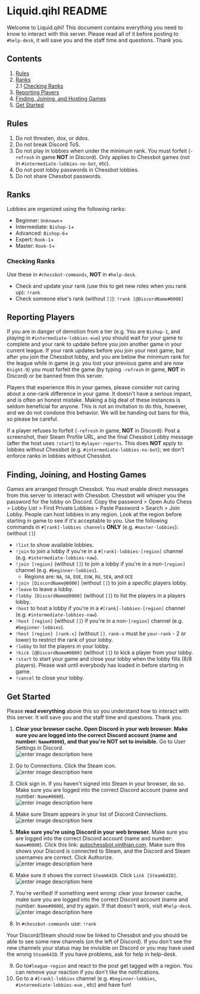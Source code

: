 # Liquid.qihl README

Welcome to Liquid.qihl! This document contains everything you need to know to interact with this server. Please read all of it before posting to `#help-desk`, it will save you and the staff time and questions. Thank you.

## Contents

1. [Rules](#rules)  
2. [Ranks](#ranks)  
	2.1 [Checking Ranks](#checking-ranks)  
4. [Reporting Players](#reporting-players)  
5. [Finding, Joining, and Hosting Games](#finding-joining-and-hosting-games)  
6. [Get Started](#get-started)  

## Rules
1. Do not threaten, dox, or ddos.
2. Do not break Discord ToS.
3. Do not play in lobbies when under the minimum rank. You must forfeit (`-refresh` in game  **NOT** in Discord). Only applies to Chessbot games (not in `#intermediate-lobbies-no-bot`, etc). 
4. Do not post lobby passwords in Chessbot lobbies. 
5. Do not share Chessbot passwords. 
     
## Ranks
Lobbies are organized using the following ranks:

- Beginner: `Unknown`+
- Intermediate: `Bishop-1`+
- Advanced: `Bishop-6`+
- Expert: `Rook-1`+
- Master: `Rook-5`+
         
### Checking Ranks
Use these in `#chessbot-commands`, **NOT** in `#help-desk`.

- Check and update your rank (use this to get new roles when you rank up): `!rank` 
- Check someone else's rank (without `[]`): `!rank [@DiscordName#0000]` 
             
## Reporting Players
If you are in danger of demotion from a tier (e.g. You are `Bishop-1`, and playing in `#intermediate-lobbies-eue`) you should wait for your game to complete and your rank to update before you join another game in your current league. If your rank updates before you join your next game, but after you join the Chessbot lobby, and you are below the minimum rank for the league while in game (e.g. you lost your previous game and are now `Knight-9`) you must forfeit the game (by typing `-refresh` in game,  **NOT** in Discord) or be banned from this server. 

Players that experience this in your games, please consider not caring about a one-rank difference in your game. It doesn't have a serious impact, and is often an honest mistake. Making a big deal of these instances is seldom beneficial for anyone. This is not an invitation to do this, however, and we do not condone this behavior. We will be handing out bans for this, so please be careful.

If a player refuses to forfeit (`-refresh` in game,  **NOT** in Discord): Post a screenshot, their Steam Profile URL, and the final Chessbot Lobby message (after the host uses `!start`) to `#player-reports`. This does **NOT** apply to lobbies without Chessbot (e.g. `#intermediate-lobbies-no-bot`); we don't enforce ranks in lobbies without Chessbot.
    
## Finding, Joining, and Hosting Games

Games are arranged through Chessbot. You must enable direct messages from this server to interact with Chessbot. Chessbot will whisper you the password for the lobby on Discord. Copy the password > Open Auto Chess > Lobby List > Find Private Lobbies > Paste Password > Search > Join Lobby. People can host lobbies in any region. Look at the region before starting in game to see if it's acceptable to you. Use the following commands in `#[rank]-lobbies channels` **ONLY** (e.g. `#master-lobbies`): (without `[]`)

- `!list` to show available lobbies. 
- `!join` to join a lobby if you're in a `#[rank]-lobbies-[region]` channel (e.g. `#intermediate-lobbies-naw`).
- `!join [region]` (without `[]`) to join a lobby if you're in a non-`[region]` channel (e.g. `#beginner-lobbies`).
	- Regions are: `NA`, `SA`, `EUE`, `EUW`, `RU`, `SEA`, and `OCE`
- `!join [DiscordName@0000]` (without `[]`) to join a specific players lobby. 
- `!leave` to leave a lobby. 
- `!lobby [DiscordName@0000]` (without `[]`) to list the players in a players lobby. 
- `!host` to host a lobby if you're in a `#[rank]-lobbies-[region]` channel (e.g. `#intermediate-lobbies-naw`).
- `!host [region]` (without `[]`) if you're in a non-`[region]` channel (e.g. `#beginner-lobbies`).
- `!host [region] [rank-x]` (without `[]`. `rank-x` must be `your-rank` - 2 or lower) to restrict the rank of your lobby. 
- `!lobby` to list the players in your lobby. 
- `!kick [@DiscordName#0000]` (without `[]`) to kick a player from your lobby. 
- `!start` to start your game and close your lobby when the lobby fills (8/8 players). Please wait until everybody has loaded in before starting in game. 
- `!cancel` to close your lobby. 
         
## Get Started
Please **read everything** above this so you understand how to interact with this server. It will save you and the staff time and questions. Thank you.
 
1. **Clear your browser cache. Open Discord in your web browser. Make sure you are logged into the correct Discord account (name and number: `Name#0000`), and that you're **NOT** set to invisible.** Go to User Settings in Discord.  
![enter image description here](https://lh3.googleusercontent.com/BKWZi8LTdT8v6fdAQiwyLtOuR_jFj5CBjvxObViUGdM7F4jxnlGH3CxAfKgkP075SDZFcx0FvYY)

2. Go to Connections. Click the Steam icon.  
![enter image description here](https://lh3.googleusercontent.com/0BHECBR5G8obQXgH_J1IjqotC0jAQW2sXPBsFlngSYPPS4Pu_3LlAikr0Ls0WK8ymdb7ZbLhTkE)

3. Click sign in. If you haven't signed into Steam in your browser, do so. Make sure you are logged into the correct Discord account (name and number: `Name#0000`).  
![enter image description here](https://lh3.googleusercontent.com/Kc5SWqhe_lUFGBwGMVxmi7g3YWbHH1rouljLqFYFy0GyRZq-ECmLzWCPYVErm5gCFsQjHw6K54M)

4. Make sure Steam appears in your list of Discord Connections.  
![enter image description here](https://lh3.googleusercontent.com/XnuTe3xZWuJ0P9em1hM6a1ne9QsAFjFR_QEfi5ZVSOupezvNTh0ef5r58LsxJPCxskRoDyLJods)

5. **Make sure you're using Discord in your web browser.** Make sure you are logged into the correct Discord account (name and number: `Name#0000`). Click this link: [autochessbot.vinthian.com](http://autochessbot.vinthian.com). Make sure this shows your Discord is connected to Steam, and the Discord and Steam usernames are correct. Click Authorize.  
![enter image description here](https://lh3.googleusercontent.com/08ZHOcSVKHEjHixMc53zFEc-zsw9fckQgiyG_T6dnNpot8F3vjmseO5Hoeiye8HwmudNYGawLCY) 

6. Make sure it shows the correct `Steam64ID`. Click `Link [Steam64ID]`.  
![enter image description here](https://lh3.googleusercontent.com/W2TnP6mdOc0P_jULKu-wQZvYr8-bNwszT-lY19XgFT5p5C19jBZOjB3yVd0G6Tj-cchs4ufHogE)

7. You're verified! If something went wrong: clear your browser cache, make sure you are logged into the correct Discord account (name and number: `Name#0000`), and try again. If that doesn't work, visit `#help-desk`.  
![enter image description here](https://lh3.googleusercontent.com/1uOA1tSQgY02_in_NJZ0ymz64tDwu-mlhHWaqUkHVlt37S-lEx80g7y_hu_9LHoRt0I9_g1Yoa8)

8. In `#chessbot-commands` use: `!rank`
    
Your Discord/Steam should now be linked to Chessbot and you should be able to see some new channels (on the left of Discord). If you don't see the new channels your status may be invisible on Discord or you may have used the wrong `Steam64ID`. If you have problems, ask for help in help-desk. 

9. Go to`#league-region` and react to the post get tagged with a region. You can remove your reaction if you don't like the notifications.   
10. Go to a `#[rank]-lobbies` channel (e.g. `#beginner-lobbies`, `#intermediate-lobbies-eue` , etc) and have fun!
